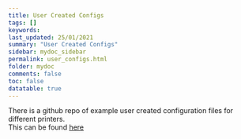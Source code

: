 ```yaml
---
title: User Created Configs
tags: []
keywords: 
last_updated: 25/01/2021
summary: "User Created Configs"
sidebar: mydoc_sidebar
permalink: user_configs.html
folder: mydoc
comments: false
toc: false
datatable: true
---
```


There is a github repo of example user created configuration files for different printers.  
This can be found [here](https://github.com/TeamGloomy/LPC-STM32-RRFUserConfigs)